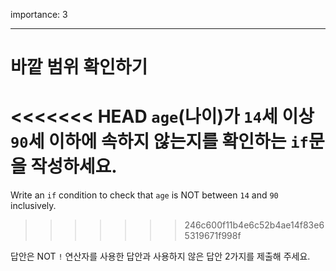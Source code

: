 importance: 3

---

# 바깥 범위 확인하기

<<<<<<< HEAD
`age`(나이)가 `14`세 이상 `90`세 이하에 속하지 않는지를 확인하는 `if`문을 작성하세요.
=======
Write an `if` condition to check that `age` is NOT between `14` and `90` inclusively.
>>>>>>> 246c600f11b4e6c52b4ae14f83e65319671f998f

답안은 NOT `!` 연산자를 사용한 답안과 사용하지 않은 답안 2가지를 제출해 주세요.